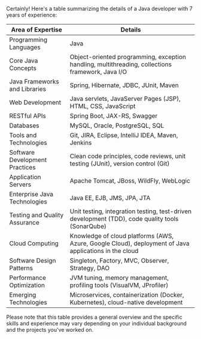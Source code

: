 
Certainly! Here's a table summarizing the details of a Java developer with 7 years of experience:

| Area of Expertise               | Details                                                                                              |
|---------------------------------|------------------------------------------------------------------------------------------------------|
| Programming Languages           | Java                                                                                                 |
| Core Java Concepts              | Object-oriented programming, exception handling, multithreading, collections framework, Java I/O     |
| Java Frameworks and Libraries   | Spring, Hibernate, JDBC, JUnit, Maven                                                                |
| Web Development                 | Java servlets, JavaServer Pages (JSP), HTML, CSS, JavaScript                                          |
| RESTful APIs                    | Spring Boot, JAX-RS, Swagger                                                                         |
| Databases                       | MySQL, Oracle, PostgreSQL, SQL                                                                       |
| Tools and Technologies          | Git, JIRA, Eclipse, IntelliJ IDEA, Maven, Jenkins                                                    |
| Software Development Practices  | Clean code principles, code reviews, unit testing (JUnit), version control (Git)                     |
| Application Servers             | Apache Tomcat, JBoss, WildFly, WebLogic                                                              |
| Enterprise Java Technologies    | Java EE, EJB, JMS, JPA, JTA                                                                          |
| Testing and Quality Assurance    | Unit testing, integration testing, test-driven development (TDD), code quality tools (SonarQube)     |
| Cloud Computing                 | Knowledge of cloud platforms (AWS, Azure, Google Cloud), deployment of Java applications in the cloud |
| Software Design Patterns        | Singleton, Factory, MVC, Observer, Strategy, DAO                                                     |
| Performance Optimization        | JVM tuning, memory management, profiling tools (VisualVM, JProfiler)                                 |
| Emerging Technologies           | Microservices, containerization (Docker, Kubernetes), cloud-native development                       |

Please note that this table provides a general overview and the specific skills and experience may vary depending on your individual background and the projects you've worked on.
